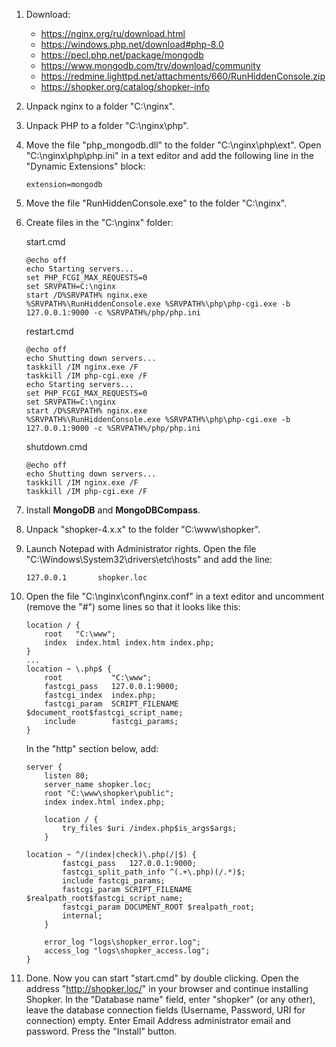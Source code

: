 1. Download:  
    - https://nginx.org/ru/download.html
    - https://windows.php.net/download#php-8.0
    - https://pecl.php.net/package/mongodb
    - https://www.mongodb.com/try/download/community
    - https://redmine.lighttpd.net/attachments/660/RunHiddenConsole.zip
    - https://shopker.org/catalog/shopker-info
2. Unpack nginx to a folder "C:\nginx".
3. Unpack PHP to a folder "C:\nginx\php".
4. Move the file "php_mongodb.dll" to the folder "C:\nginx\php\ext". Open "C:\nginx\php\php.ini" in a text editor and add the following line in the "Dynamic Extensions" block:
    ~~~
    extension=mongodb
    ~~~
5. Move the file "RunHiddenConsole.exe" to the folder "C:\nginx".
6. Create files in the "C:\nginx" folder:

    start.cmd
    ~~~
    @echo off
    echo Starting servers...
    set PHP_FCGI_MAX_REQUESTS=0
    set SRVPATH=C:\nginx
    start /D%SRVPATH% nginx.exe
    %SRVPATH%\RunHiddenConsole.exe %SRVPATH%\php\php-cgi.exe -b 127.0.0.1:9000 -c %SRVPATH%/php/php.ini
    ~~~

    restart.cmd
    ~~~
    @echo off
    echo Shutting down servers...
    taskkill /IM nginx.exe /F
    taskkill /IM php-cgi.exe /F
    echo Starting servers...
    set PHP_FCGI_MAX_REQUESTS=0
    set SRVPATH=C:\nginx
    start /D%SRVPATH% nginx.exe
    %SRVPATH%\RunHiddenConsole.exe %SRVPATH%\php\php-cgi.exe -b 127.0.0.1:9000 -c %SRVPATH%/php/php.ini
    ~~~

    shutdown.cmd
    ~~~
    @echo off
    echo Shutting down servers...
    taskkill /IM nginx.exe /F
    taskkill /IM php-cgi.exe /F
    ~~~
7. Install **MongoDB** and **MongoDBCompass**.
8. Unpack "shopker-4.x.x" to the folder "C:\www\shopker".
9. Launch Notepad with Administrator rights. Open the file "C:\Windows\System32\drivers\etc\hosts" and add the line:
    ~~~
    127.0.0.1       shopker.loc
    ~~~
10. Open the file "C:\nginx\conf\nginx.conf" in a text editor and uncomment (remove the "#") some lines so that it looks like this:
    ~~~
    location / {
        root   "C:\www";
        index  index.html index.htm index.php;
    }
    ...
    location ~ \.php$ {
        root           "C:\www";
        fastcgi_pass   127.0.0.1:9000;
        fastcgi_index  index.php;
        fastcgi_param  SCRIPT_FILENAME  $document_root$fastcgi_script_name;
        include        fastcgi_params;
    }
    ~~~
    In the "http" section below, add:
    ~~~
    server {
        listen 80;
        server_name shopker.loc;
        root "C:\www\shopker\public";
        index index.html index.php;
        
        location / {
            try_files $uri /index.php$is_args$args;
        }

	location ~ ^/(index|check)\.php(/|$) {
            fastcgi_pass   127.0.0.1:9000;
            fastcgi_split_path_info ^(.+\.php)(/.*)$;
            include fastcgi_params;
            fastcgi_param SCRIPT_FILENAME $realpath_root$fastcgi_script_name;
            fastcgi_param DOCUMENT_ROOT $realpath_root;
            internal;
        }

        error_log "logs\shopker_error.log";
        access_log "logs\shopker_access.log";
    }
    ~~~
11. Done. Now you can start "start.cmd" by double clicking. Open the address "http://shopker.loc/" in your browser and continue installing Shopker. In the "Database name" field, enter "shopker" (or any other), leave the database connection fields (Username, Password, URI for connection) empty. Enter Email Address administrator email and password. Press the "Install" button.
